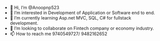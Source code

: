 - 👋 Hi, I’m @Anoopnp523
- 👀 I’m interested in Development of Application or Software end to end.
- 🌱 I’m currently learning Asp.net MVC, SQL, C# for fullstack development.
- 💞️ I’m looking to collaborate on Fintech company or economy industry.
- 📫 How to reach me 9740549727/ 9482162652

<!---
Anoopnp523/Anoopnp523 is a ✨ special ✨ repository because its `README.md` (this file) appears on your GitHub profile.
You can click the Preview link to take a look at your changes.
--->
